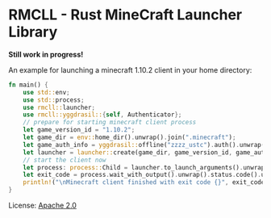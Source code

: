 # RMCLL - Rust MineCraft Launcher Library

**Still work in progress!**

An example for launching a minecraft 1.10.2 client in your home directory:

```rust
fn main() {
    use std::env;
    use std::process;
    use rmcll::launcher;
    use rmcll::yggdrasil::{self, Authenticator};
    // prepare for starting minecraft client process
    let game_version_id = "1.10.2";
    let game_dir = env::home_dir().unwrap().join(".minecraft");
    let game_auth_info = yggdrasil::offline("zzzz_ustc").auth().unwrap();
    let launcher = launcher::create(game_dir, game_version_id, game_auth_info);
    // start the client now
    let process: process::Child = launcher.to_launch_arguments().unwrap().start().unwrap();
    let exit_code = process.wait_with_output().unwrap().status.code().unwrap();
    println!("\nMinecraft client finished with exit code {}", exit_code);
}
```

License: [Apache 2.0](LICENSE)
